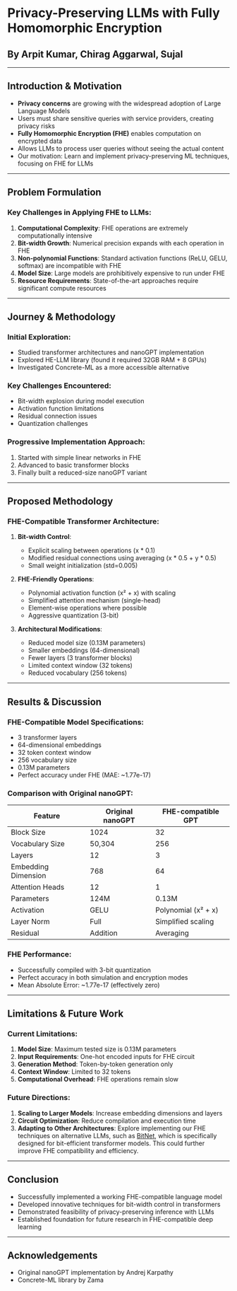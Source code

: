 # Privacy-Preserving LLMs with Fully Homomorphic Encryption
## By Arpit Kumar, Chirag Aggarwal, Sujal

---

## Introduction & Motivation

- **Privacy concerns** are growing with the widespread adoption of Large Language Models
- Users must share sensitive queries with service providers, creating privacy risks
- **Fully Homomorphic Encryption (FHE)** enables computation on encrypted data
- Allows LLMs to process user queries without seeing the actual content
- Our motivation: Learn and implement privacy-preserving ML techniques, focusing on FHE for LLMs

---

## Problem Formulation

### Key Challenges in Applying FHE to LLMs:

1. **Computational Complexity**: FHE operations are extremely computationally intensive
2. **Bit-width Growth**: Numerical precision expands with each operation in FHE
3. **Non-polynomial Functions**: Standard activation functions (ReLU, GELU, softmax) are incompatible with FHE
4. **Model Size**: Large models are prohibitively expensive to run under FHE
5. **Resource Requirements**: State-of-the-art approaches require significant compute resources

---

## Journey & Methodology

### Initial Exploration:
- Studied transformer architectures and nanoGPT implementation
- Explored HE-LLM library (found it required 32GB RAM + 8 GPUs)
- Investigated Concrete-ML as a more accessible alternative

### Key Challenges Encountered:
- Bit-width explosion during model execution
- Activation function limitations
- Residual connection issues
- Quantization challenges

### Progressive Implementation Approach:
1. Started with simple linear networks in FHE
2. Advanced to basic transformer blocks
3. Finally built a reduced-size nanoGPT variant

---

## Proposed Methodology

### FHE-Compatible Transformer Architecture:

1. **Bit-width Control**:
   - Explicit scaling between operations (x * 0.1)
   - Modified residual connections using averaging (x * 0.5 + y * 0.5)
   - Small weight initialization (std=0.005)

2. **FHE-Friendly Operations**:
   - Polynomial activation function (x² + x) with scaling
   - Simplified attention mechanism (single-head)
   - Element-wise operations where possible
   - Aggressive quantization (3-bit)

3. **Architectural Modifications**:
   - Reduced model size (0.13M parameters)
   - Smaller embeddings (64-dimensional)
   - Fewer layers (3 transformer blocks)
   - Limited context window (32 tokens)
   - Reduced vocabulary (256 tokens)

---

## Results & Discussion

### FHE-Compatible Model Specifications:
- 3 transformer layers
- 64-dimensional embeddings
- 32 token context window
- 256 vocabulary size
- 0.13M parameters
- Perfect accuracy under FHE (MAE: ~1.77e-17)

### Comparison with Original nanoGPT:

| Feature | Original nanoGPT | FHE-compatible GPT |
|---------|------------------|-------------------|
| Block Size | 1024 | 32 |
| Vocabulary Size | 50,304 | 256 |
| Layers | 12 | 3 |
| Embedding Dimension | 768 | 64 |
| Attention Heads | 12 | 1 |
| Parameters | 124M | 0.13M |
| Activation | GELU | Polynomial (x² + x) |
| Layer Norm | Full | Simplified scaling |
| Residual | Addition | Averaging |

### FHE Performance:
- Successfully compiled with 3-bit quantization
- Perfect accuracy in both simulation and encryption modes
- Mean Absolute Error: ~1.77e-17 (effectively zero)

---

## Limitations & Future Work

### Current Limitations:
1. **Model Size**: Maximum tested size is 0.13M parameters
2. **Input Requirements**: One-hot encoded inputs for FHE circuit
3. **Generation Method**: Token-by-token generation only
4. **Context Window**: Limited to 32 tokens
5. **Computational Overhead**: FHE operations remain slow

### Future Directions:
1. **Scaling to Larger Models**: Increase embedding dimensions and layers
2. **Circuit Optimization**: Reduce compilation and execution time
3. **Adapting to Other Architectures**: Explore implementing our FHE techniques on alternative LLMs, such as [BitNet](https://github.com/microsoft/BitNet), which is specifically designed for bit-efficient transformer models. This could further improve FHE compatibility and efficiency.


---

## Conclusion

- Successfully implemented a working FHE-compatible language model
- Developed innovative techniques for bit-width control in transformers
- Demonstrated feasibility of privacy-preserving inference with LLMs
- Established foundation for future research in FHE-compatible deep learning

---

## Acknowledgements

- Original nanoGPT implementation by Andrej Karpathy
- Concrete-ML library by Zama